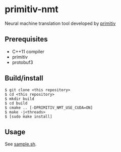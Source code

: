 primitiv-nmt
============

Neural machine translation tool developed by [primitiv](https://github.com/primitiv/primitiv)


Prerequisites
-------------

- C++11 compiler
- primitiv
- protobuf3


Build/install
-------------

    $ git clone <this repository>
    $ cd <this repository>
    $ mkdir build
    $ cd build
    $ cmake .. [-DPRIMITIV_NMT_USE_CUDA=ON]
    $ make -j<threads>
    $ [sudo make install]

Usage
-----

See [sample.sh](sample.sh).
